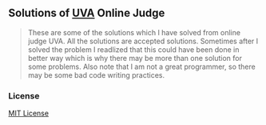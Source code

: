 ## Solutions of [UVA](https://uva.onlinejudge.org/) Online Judge

>These are some of the solutions which I have solved from online judge UVA. All the solutions are accepted solutions. Sometimes after I solved the problem I readlized that this could have been done in better way which is why there may be more than one solution for some problems.
Also note that I am not a great programmer, so there may be some bad code writing practices.

### License
[MIT License](https://opensource.org/licenses/MIT)
